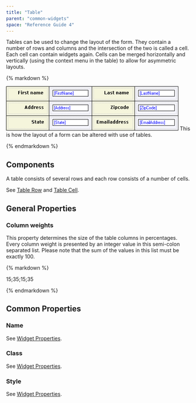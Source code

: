 ```yaml
---
title: "Table"
parent: "common-widgets"
space: "Reference Guide 4"
---
```

Tables can be used to change the layout of the form. They contain a number of rows and columns and the intersection of the two is called a cell. Each cell can contain widgets again. Cells can be merged horizontally and vertically (using the context menu in the table) to allow for asymmetric layouts.

<div class="alert alert-info">{% markdown %}

![](attachments/819203/917524.png)
This is how the layout of a form can be altered with use of tables.

{% endmarkdown %}</div>

## Components

A table consists of several rows and each row consists of a number of cells.

See [Table Row](table-row) and [Table Cell](table-cell).

## General Properties

### Column weights

This property determines the size of the table columns in percentages. Every column weight is presented by an integer value in this semi-colon separated list. Please note that the sum of the values in this list must be exactly 100.

<div class="alert alert-info">{% markdown %}

15;35;15;35

{% endmarkdown %}</div>

## Common Properties

### Name

See [Widget Properties](widget-properties).

### Class

See [Widget Properties](widget-properties).

### Style

See [Widget Properties](widget-properties).
